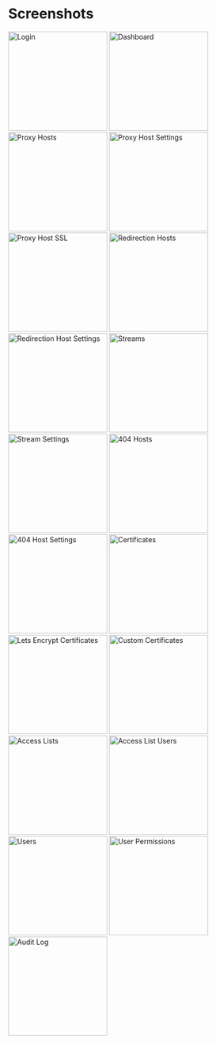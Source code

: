 # Screenshots

<img class="no-medium-zoom zooming" src="https://public.jc21.com/nginx-proxy-manager/v2/large/login.jpg" alt="Login" title="Login" width="200"/>
<img class="no-medium-zoom zooming" src="https://public.jc21.com/nginx-proxy-manager/v2/large/dashboard.jpg" alt="Dashboard" title="Dashboard" width="200"/>
<img class="no-medium-zoom zooming" src="https://public.jc21.com/nginx-proxy-manager/v2/large/proxy-hosts.jpg" alt="Proxy Hosts" title="Proxy Hosts" width="200"/>
<img class="no-medium-zoom zooming" src="https://public.jc21.com/nginx-proxy-manager/v2/large/proxy-hosts-new1.jpg" alt="Proxy Host Settings" title="Proxy Host Settings" width="200"/>
<img class="no-medium-zoom zooming" src="https://public.jc21.com/nginx-proxy-manager/v2/large/proxy-hosts-new2.jpg" alt="Proxy Host SSL" title="Proxy Host SSL" width="200"/>
<img class="no-medium-zoom zooming" src="https://public.jc21.com/nginx-proxy-manager/v2/large/redirection-hosts.jpg" alt="Redirection Hosts" title="Redirection Hosts" width="200"/>
<img class="no-medium-zoom zooming" src="https://public.jc21.com/nginx-proxy-manager/v2/large/redirection-hosts-new1.jpg" alt="Redirection Host Settings" title="Redirection Host Settings" width="200"/>
<img class="no-medium-zoom zooming" src="https://public.jc21.com/nginx-proxy-manager/v2/large/streams.jpg" alt="Streams" title="Streams" width="200"/>
<img class="no-medium-zoom zooming" src="https://public.jc21.com/nginx-proxy-manager/v2/large/streams-new1.jpg" alt="Stream Settings" title="Stream Settings" width="200"/>
<img class="no-medium-zoom zooming" src="https://public.jc21.com/nginx-proxy-manager/v2/large/dead-hosts.jpg" alt="404 Hosts" title="404 Hosts" width="200"/>
<img class="no-medium-zoom zooming" src="https://public.jc21.com/nginx-proxy-manager/v2/large/dead-hosts-new1.jpg" alt="404 Host Settings" title="404 Host Settings" width="200"/>
<img class="no-medium-zoom zooming" src="https://public.jc21.com/nginx-proxy-manager/v2/large/certificates.jpg" alt="Certificates" title="Certificates" width="200"/>
<img class="no-medium-zoom zooming" src="https://public.jc21.com/nginx-proxy-manager/v2/large/certificates-new1.jpg" alt="Lets Encrypt Certificates" title="Lets Encrypt Certificates" width="200"/>
<img class="no-medium-zoom zooming" src="https://public.jc21.com/nginx-proxy-manager/v2/large/certificates-new2.jpg" alt="Custom Certificates" title="Custom Certificates" width="200"/>
<img class="no-medium-zoom zooming" src="https://public.jc21.com/nginx-proxy-manager/v2/large/access-lists.jpg" alt="Access Lists" title="Access Lists" width="200"/>
<img class="no-medium-zoom zooming" src="https://public.jc21.com/nginx-proxy-manager/v2/large/access-lists-new1.jpg" alt="Access List Users" title="Access List Users" width="200"/>
<img class="no-medium-zoom zooming" src="https://public.jc21.com/nginx-proxy-manager/v2/large/users.jpg" alt="Users" title="Users" width="200"/>
<img class="no-medium-zoom zooming" src="https://public.jc21.com/nginx-proxy-manager/v2/large/users-permissions.jpg" alt="User Permissions" title="User Permissions" width="200"/>
<img class="no-medium-zoom zooming" src="https://public.jc21.com/nginx-proxy-manager/v2/large/audit-log.jpg" alt="Audit Log" title="Audit Log" width="200"/>
